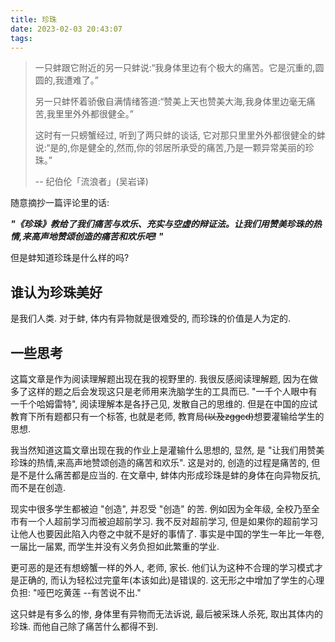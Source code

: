 ```yaml
---
title: 珍珠
date: 2023-02-03 20:43:07
tags:
---
```


> 一只蚌跟它附近的另一只蚌说:“我身体里边有个极大的痛苦。它是沉重的,圆圆的,我遭难了。”
>
> 另一只蚌怀着骄傲自满情绪答道:“赞美上天也赞美大海,我身体里边毫无痛苦,我里里外外都很健全。”
>
> 这时有一只螃蟹经过, 听到了两只蚌的谈话, 它对那只里里外外都很健全的蚌说:“是的,你是健全的,然而,你的邻居所承受的痛苦,乃是一颗异常美丽的珍珠。”
>
> -- 纪伯伦「流浪者」(吴岩译)

随意摘抄一篇评论里的话:

***"《珍珠》教给了我们痛苦与欢乐、充实与空虚的辩证法。让我们用赞美珍珠的热情,来高声地赞颂创造的痛苦和欢乐吧! "***

但是蚌知道珍珠是什么样的吗?

## 谁认为珍珠美好

是我们人类. 对于蚌, 体内有异物就是很难受的, 而珍珠的价值是人为定的.

## 一些思考

这篇文章是作为阅读理解题出现在我的视野里的. 我很反感阅读理解题, 因为在做多了这样的题之后会发现这只是老师用来洗脑学生的工具而已. "一千个人眼中有一千个哈姆雷特", 阅读理解本是各抒己见, 发散自己的思维的. 但是在中国的应试教育下所有题都只有一个标答, 也就是老师, 教育局~~(以及zggcd)~~想要灌输给学生的思想.

我当然知道这篇文章出现在我的作业上是灌输什么思想的, 显然, 是 "让我们用赞美珍珠的热情,来高声地赞颂创造的痛苦和欢乐". 这是对的, 创造的过程是痛苦的, 但是不是什么痛苦都是应当的. 在文章中, 蚌体内形成珍珠是蚌的身体在向异物反抗, 而不是在创造.

现实中很多学生都被迫 "创造", 并忍受 "创造" 的苦. 例如因为全年级, 全校乃至全市有一个人超前学习而被迫超前学习. 我不反对超前学习, 但是如果你的超前学习让他人也要因此陷入内卷之中就不是好的事情了. 事实是中国的学生一年比一年卷, 一届比一届累, 而学生并没有义务负担如此繁重的学业.

更可恶的是还有想螃蟹一样的外人, 老师, 家长. 他们认为这种不合理的学习模式才是正确的, 而认为轻松过完童年(本该如此)是错误的. 这无形之中增加了学生的心理负担: "哑巴吃黄莲 --有苦说不出."

这只蚌是有多么的惨, 身体里有异物而无法诉说, 最后被采珠人杀死, 取出其体内的珍珠. 而他自己除了痛苦什么都得不到.
